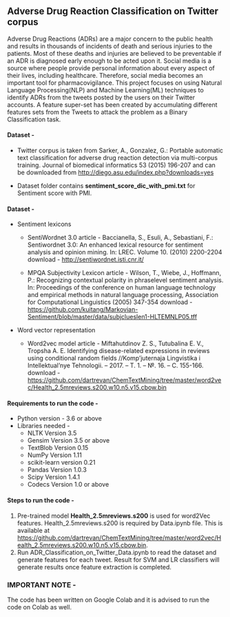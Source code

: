 ## Adverse Drug Reaction Classification on Twitter corpus

Adverse Drug Reactions (ADRs) are a major concern to the public health and results in thousands of incidents of death and serious injuries to the patients. Most of these deaths and injuries are believed to be preventable if an ADR is diagnosed early enough to be acted upon it. Social media is a source where people provide personal information about every aspect of their lives, including healthcare. Therefore, social media becomes an important tool for pharmacovigilance. This project focuses on using Natural Language Processing(NLP) and Machine Learning(ML) techniques to identify ADRs from the tweets posted by the users on their Twitter accounts. A feature super-set has been created by accumulating different features sets from the Tweets to attack the problem as a Binary Classification task.

#### Dataset -

* Twitter corpus is taken from Sarker, A., Gonzalez, G.: Portable automatic text classification for adverse drug reaction detection via multi-corpus training. Journal of biomedical informatics 53 (2015) 196-207 and can be downloaded from http://diego.asu.edu/index.php?downloads=yes

* Dataset folder contains **sentiment_score_dic_with_pmi.txt** for Sentiment score with PMI.

#### Dataset -

* Sentiment lexicons
   * SentiWordnet 3.0
     article - Baccianella, S., Esuli, A., Sebastiani, F.: Sentiwordnet 3.0: An enhanced lexical resource for sentiment analysis and opinion mining. In: LREC. Volume 10. (2010) 2200-2204
     download - http://sentiwordnet.isti.cnr.it/

    * MPQA Subjectivity Lexicon
     article - Wilson, T., Wiebe, J., Hoffmann, P.: Recognizing contextual polarity in phraselevel sentiment analysis. In: Proceedings of the conference on human language technology and empirical methods in natural language processing, Association for Computational Linguistics (2005) 347-354
     download - https://github.com/kuitang/Markovian-Sentiment/blob/master/data/subjclueslen1-HLTEMNLP05.tff

* Word vector representation

  * Word2vec model
    article - Miftahutdinov Z. S., Tutubalina E. V., Tropsha A. E. Identifying disease-related expressions in reviews using conditional random fields //Komp’juternaja Lingvistika i Intellektual’nye Tehnologii. – 2017. – Т. 1. – №. 16. – С.     155-166.
     download - https://github.com/dartrevan/ChemTextMining/tree/master/word2vec/Health_2.5mreviews.s200.w10.n5.v15.cbow.bin

#### Requirements to run the code -
* Python version - 3.6 or above
* Libraries needed - 
  * NLTK Version 3.5
  * Gensim Version 3.5 or above
  * TextBlob Version 0.15
  * NumPy Version 1.11
  * scikit-learn version 0.21
  * Pandas Version 1.0.3
  * Scipy Version 1.4.1
  * Codecs Version 1.0 or above
  
 #### Steps to run the code -
 1. Pre-trained model **Health_2.5mreviews.s200** is used for word2Vec features. Health_2.5mreviews.s200 is required by Data.ipynb file. This is available at https://github.com/dartrevan/ChemTextMining/tree/master/word2vec/Health_2.5mreviews.s200.w10.n5.v15.cbow.bin.
 2. Run ADR_Classification_on_Twitter_Data.ipynb to read the dataset and generate features for each tweet. Result for SVM and LR classifiers will generate results once feature extraction is completed. 
 
 ### IMPORTANT NOTE -
 The code has been written on Google Colab and it is advised to run the code on Colab as well.
